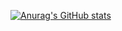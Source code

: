 [![Anurag's GitHub stats](https://github-readme-stats.vercel.app/api?username=mnurisso&count_private=true)](https://github.com/anuraghazra/github-readme-stats)